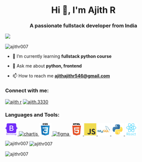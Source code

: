 <h1 align="center">Hi 👋, I'm Ajith R</h1>
<h3 align="center">A passionate fullstack developer from India</h3>
<img align="right alt="coding" width="400" src="https://www.kdnuggets.com/wp-content/uploads/awan_10_github_repositories_master_computer_science_1.png">
<p align="left"> <img src="https://komarev.com/ghpvc/?username=ajithr007&label=Profile%20views&color=0e75b6&style=flat" alt="ajithr007" /> </p>

- 🌱 I’m currently learning **fullstack python course**

- 💬 Ask me about **python, frontend**

- 📫 How to reach me **ajithajithr546@gmail.com**

<h3 align="left">Connect with me:</h3>
<p align="left">
<a href="https://linkedin.com/in/ajith r" target="blank"><img align="center" src="https://raw.githubusercontent.com/rahuldkjain/github-profile-readme-generator/master/src/images/icons/Social/linked-in-alt.svg" alt="ajith r" height="30" width="40" /></a>
<a href="https://instagram.com/ajith.3330" target="blank"><img align="center" src="https://raw.githubusercontent.com/rahuldkjain/github-profile-readme-generator/master/src/images/icons/Social/instagram.svg" alt="ajith.3330" height="30" width="40" /></a>
</p>

<h3 align="left">Languages and Tools:</h3>
<p align="left"> <a href="https://getbootstrap.com" target="_blank" rel="noreferrer"> <img src="https://raw.githubusercontent.com/devicons/devicon/master/icons/bootstrap/bootstrap-plain-wordmark.svg" alt="bootstrap" width="40" height="40"/> </a> <a href="https://www.chartjs.org" target="_blank" rel="noreferrer"> <img src="https://www.chartjs.org/media/logo-title.svg" alt="chartjs" width="40" height="40"/> </a> <a href="https://www.w3schools.com/css/" target="_blank" rel="noreferrer"> <img src="https://raw.githubusercontent.com/devicons/devicon/master/icons/css3/css3-original-wordmark.svg" alt="css3" width="40" height="40"/> </a> <a href="https://www.figma.com/" target="_blank" rel="noreferrer"> <img src="https://www.vectorlogo.zone/logos/figma/figma-icon.svg" alt="figma" width="40" height="40"/> </a> <a href="https://www.w3.org/html/" target="_blank" rel="noreferrer"> <img src="https://raw.githubusercontent.com/devicons/devicon/master/icons/html5/html5-original-wordmark.svg" alt="html5" width="40" height="40"/> </a> <a href="https://developer.mozilla.org/en-US/docs/Web/JavaScript" target="_blank" rel="noreferrer"> <img src="https://raw.githubusercontent.com/devicons/devicon/master/icons/javascript/javascript-original.svg" alt="javascript" width="40" height="40"/> </a> <a href="https://www.mysql.com/" target="_blank" rel="noreferrer"> <img src="https://raw.githubusercontent.com/devicons/devicon/master/icons/mysql/mysql-original-wordmark.svg" alt="mysql" width="40" height="40"/> </a> <a href="https://www.python.org" target="_blank" rel="noreferrer"> <img src="https://raw.githubusercontent.com/devicons/devicon/master/icons/python/python-original.svg" alt="python" width="40" height="40"/> </a> <a href="https://reactjs.org/" target="_blank" rel="noreferrer"> <img src="https://raw.githubusercontent.com/devicons/devicon/master/icons/react/react-original-wordmark.svg" alt="react" width="40" height="40"/> </a> </p>

<p><img align="left" src="https://github-readme-stats.vercel.app/api/top-langs?username=ajithr007&show_icons=true&locale=en&layout=compact" alt="ajithr007" /></p>

<p>&nbsp;<img align="center" src="https://github-readme-stats.vercel.app/api?username=ajithr007&show_icons=true&locale=en" alt="ajithr007" /></p>

<p><img align="center" src="https://github-readme-streak-stats.herokuapp.com/?user=ajithr007&" alt="ajithr007" /></p>
